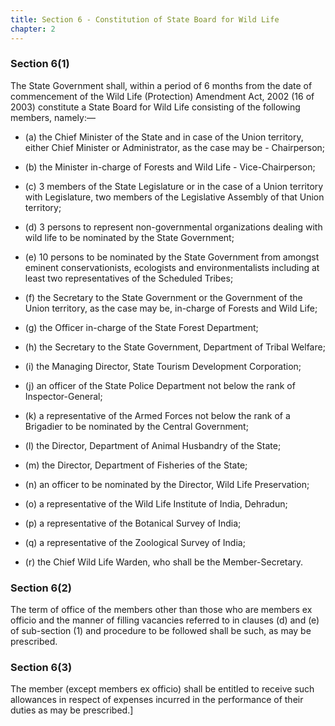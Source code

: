 ```yaml
---
title: Section 6 - Constitution of State Board for Wild Life
chapter: 2
---
```

### Section 6(1) 

The State Government shall, within a period of 6 months from the date of commencement of the Wild Life (Protection) Amendment Act, 2002 (16 of 2003) constitute a State Board for Wild Life consisting of the following members, namely:—

- (a) the Chief Minister of the State and in case of the Union territory, either Chief Minister or Administrator, as the case may be - Chairperson;

- (b) the Minister in-charge of Forests and Wild Life - Vice-Chairperson;

- (c) 3 members of the State Legislature or in the case of a Union territory with Legislature, two members of the Legislative Assembly of that Union territory;

- (d) 3 persons to represent non-governmental organizations dealing with wild life to be nominated by the State Government;

- (e) 10 persons to be nominated by the State Government from amongst eminent conservationists, ecologists and environmentalists including at least two representatives of the Scheduled Tribes;

- (f) the Secretary to the State Government or the Government of the Union territory, as the case may be, in-charge of Forests and Wild Life;

- (g) the Officer in-charge of the State Forest Department;

- (h) the Secretary to the State Government, Department of Tribal Welfare;

- (i) the Managing Director, State Tourism Development Corporation;

- (j) an officer of the State Police Department not below the rank of Inspector-General;

- (k) a representative of the Armed Forces not below the rank of a Brigadier to be nominated by the Central Government;

- (l) the Director, Department of Animal Husbandry of the State;

- (m) the Director, Department of Fisheries of the State;

- (n) an officer to be nominated by the Director, Wild Life Preservation;

- (o) a representative of the Wild Life Institute of India, Dehradun;

- (p) a representative of the Botanical Survey of India;

- (q) a representative of the Zoological Survey of India;

- (r) the Chief Wild Life Warden, who shall be the Member-Secretary.

### Section 6(2) 

The term of office of the members other than those who are members ex officio and the manner of filling vacancies referred to in clauses (d) and (e) of sub-section (1) and procedure to be followed shall be such, as may be prescribed.

### Section 6(3) 

The member (except members ex officio) shall be entitled to receive such allowances in respect of expenses incurred in the performance of their duties as may be prescribed.]

